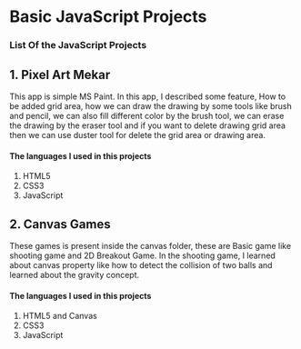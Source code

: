 # Basic JavaScript Projects 
### List Of the JavaScript Projects
## 1. Pixel Art Mekar
This app is simple MS Paint.
In this app, I described some feature, How to be added grid area, how we can draw the drawing by some tools like brush and pencil, we can also fill different color by the brush tool, we can erase the drawing by the eraser tool and if you want to delete drawing grid area then we can use duster tool for delete the grid area or drawing area.

#### The languages I used in this projects
1. HTML5 
2. CSS3
3. JavaScript

## 2. Canvas Games
These games is present inside the canvas folder, these are Basic game like shooting game and 2D Breakout Game. In the shooting game, I learned about canvas property like how to detect the collision of two balls and learned about the gravity concept. 

####  The languages I used in this projects
1. HTML5 and Canvas
2. CSS3 
3. JavaScript

